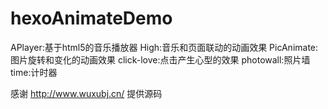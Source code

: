 # hexoAnimateDemo
APlayer:基于html5的音乐播放器
High:音乐和页面联动的动画效果
PicAnimate:图片旋转和变化的动画效果
click-love:点击产生心型的效果
photowall:照片墙
time:计时器

感谢 http://www.wuxubj.cn/ 提供源码
